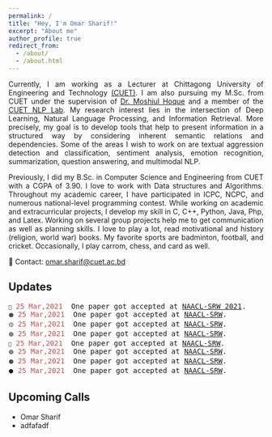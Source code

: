 ```yaml
---
permalink: /
title: "Hey, I'm Omar Sharif!"
excerpt: "About me"
author_profile: true
redirect_from: 
  - /about/
  - /about.html
---
```

<!---
<p align="justify">
  <b><font color="red"><h2> (Under Construction)</h2></font></b>
</p>
-->
<p align="justify">
Currently, I am working as a Lecturer at Chittagong University of Engineering and Technology <a href="https://www.cuet.ac.bd/">(CUET)</a>. I am also pursuing my M.Sc. from CUET under the supervision of <a href="https://cuetnlp.com/people/"> Dr. Moshiul Hoque</a> and a member of the <a href="https://cuetnlp.com/people/"> CUET NLP Lab</a>. My research interest lies in the intersection of Deep Learning, Natural Language Processing, and Information Retrieval. More precisely, my goal is to develop tools that help to present information in a structured way by considering inherent semantic relations and dependencies. Some of the areas I wish to work on are textual aggression detection and classification, sentiment analysis, emotion recognition, summarization, question answering, and multimodal NLP.
</p> 
 
<p align="justify">
Previously, I did my B.Sc. in Computer Science and Engineering from CUET with a CGPA of 3.90. I love to work with Data structures and Algorithms. Throughout my academic career, I have participated in ICPC, NCPC, and numerous national-level programming contest. While working on academic and extracurricular projects, I develop my skill in C, C++, Python, Java, Php, and Latex. Working on several group projects help me to get communication as well as planning skills. I love to play a lot, read motivational and history (religion, world war) books. My favorite sports are badminton, football, and cricket. Occasionally, I play carrom, chess, and card as well.
</p>

🛑 Contact: [omar.sharif@cuet.ac.bd](omar.sharif@cuet.ac.bd)

Updates
-----
<pre>
<font size="2">🔴</font> <span style="color:rgb(201, 76, 76)">25 Mar,2021</span>  One paper got accepted at <a href="https://naacl2021-srw.github.io/">NAACL-SRW 2021</a>.
<font size="2">🟠</font> <span style="color:rgb(201, 76, 76)">25 Mar,2021</span>  One paper got accepted at <a href="https://naacl2021-srw.github.io/">NAACL-SRW</a>.
<font size="2">🟡</font> <span style="color:rgb(201, 76, 76)">25 Mar,2021</span>  One paper got accepted at <a href="https://naacl2021-srw.github.io/">NAACL-SRW</a>.
<font size="2">🟢</font> <span style="color:rgb(201, 76, 76)">25 Mar,2021</span>  One paper got accepted at <a href="https://naacl2021-srw.github.io/">NAACL-SRW</a>.
<font size="2">🔵</font> <span style="color:rgb(201, 76, 76)">25 Mar,2021</span>  One paper got accepted at <a href="https://naacl2021-srw.github.io/">NAACL-SRW</a>.
<font size="2">🟣</font> <span style="color:rgb(201, 76, 76)">25 Mar,2021</span>  One paper got accepted at <a href="https://naacl2021-srw.github.io/">NAACL-SRW</a>.
<font size="2">🟤</font> <span style="color:rgb(201, 76, 76)">25 Mar,2021</span>  One paper got accepted at <a href="https://naacl2021-srw.github.io/">NAACL-SRW</a>.
<font size="2">⚫</font> <span style="color:rgb(201, 76, 76)">25 Mar,2021</span>  One paper got accepted at <a href="https://naacl2021-srw.github.io/">NAACL-SRW</a>.
</pre>

Upcoming Calls 
----
* Omar Sharif
* adfafadf


